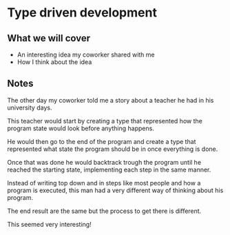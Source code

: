 # Type driven development

## What we will cover

* An interesting idea my coworker shared with me
* How I think about the idea

## Notes

The other day my coworker told me a story about a teacher he had in his university days.

This teacher would start by creating a type that represented how the program state would
look before anything happens.

He would then go to the end of the program and create a type that represented what state
the program should be in once everything is done.

Once that was done he would backtrack trough the program until he reached the starting state,
implementing each step in the same manner.

Instead of writing top down and in steps like most people and how a program is executed,
this man had a very different way of thinking about his program.

The end result are the same but the process to get there is different.

This seemed very interesting!
